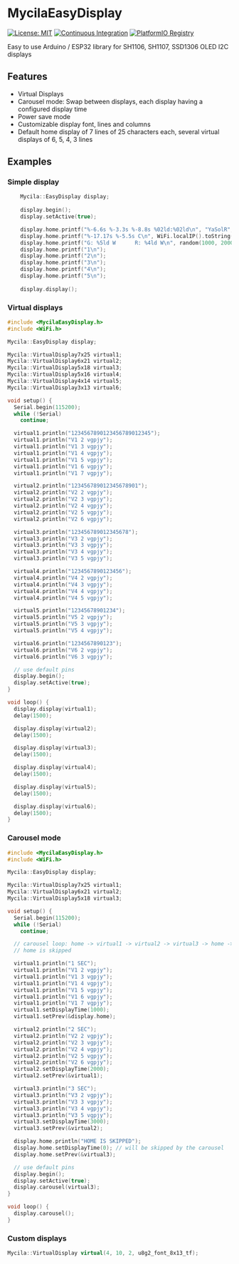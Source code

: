 # MycilaEasyDisplay

[![License: MIT](https://img.shields.io/badge/License-MIT-yellow.svg)](https://opensource.org/licenses/MIT)
[![Continuous Integration](https://github.com/mathieucarbou/MycilaEasyDisplay/actions/workflows/ci.yml/badge.svg)](https://github.com/mathieucarbou/MycilaEasyDisplay/actions/workflows/ci.yml)
[![PlatformIO Registry](https://badges.registry.platformio.org/packages/mathieucarbou/library/MycilaEasyDisplay.svg)](https://registry.platformio.org/libraries/mathieucarbou/MycilaEasyDisplay)

Easy to use Arduino / ESP32 library for SH1106, SH1107, SSD1306 OLED I2C displays

## Features

- Virtual Displays
- Carousel mode: Swap between displays, each display having a configured display time
- Power save mode
- Customizable display font, lines and columns
- Default home display of 7 lines of 25 characters each, several virtual displays of 6, 5, 4, 3 lines

## Examples

### Simple display

```c++
    Mycila::EasyDisplay display;
    
    display.begin();
    display.setActive(true);

    display.home.printf("%-6.6s %-3.3s %-8.8s %02ld:%02ld\n", "YaSolR", "Pro", "v1.2.3", random(10, 30), random(10, 30));
    display.home.printf("%-17.17s %-5.5s C\n", WiFi.localIP().toString().c_str(), "24.05");
    display.home.printf("G: %5ld W      R: %4ld W\n", random(1000, 2000), random(1000, 2000));
    display.home.printf("1\n");
    display.home.printf("2\n");
    display.home.printf("3\n");
    display.home.printf("4\n");
    display.home.printf("5\n");
    
    display.display();
```

### Virtual displays

```c++
#include <MycilaEasyDisplay.h>
#include <WiFi.h>

Mycila::EasyDisplay display;

Mycila::VirtualDisplay7x25 virtual1;
Mycila::VirtualDisplay6x21 virtual2;
Mycila::VirtualDisplay5x18 virtual3;
Mycila::VirtualDisplay5x16 virtual4;
Mycila::VirtualDisplay4x14 virtual5;
Mycila::VirtualDisplay3x13 virtual6;

void setup() {
  Serial.begin(115200);
  while (!Serial)
    continue;

  virtual1.println("1234567890123456789012345");
  virtual1.println("V1 2 vgpjy");
  virtual1.println("V1 3 vgpjy");
  virtual1.println("V1 4 vgpjy");
  virtual1.println("V1 5 vgpjy");
  virtual1.println("V1 6 vgpjy");
  virtual1.println("V1 7 vgpjy");

  virtual2.println("123456789012345678901");
  virtual2.println("V2 2 vgpjy");
  virtual2.println("V2 3 vgpjy");
  virtual2.println("V2 4 vgpjy");
  virtual2.println("V2 5 vgpjy");
  virtual2.println("V2 6 vgpjy");

  virtual3.println("123456789012345678");
  virtual3.println("V3 2 vgpjy");
  virtual3.println("V3 3 vgpjy");
  virtual3.println("V3 4 vgpjy");
  virtual3.println("V3 5 vgpjy");

  virtual4.println("1234567890123456");
  virtual4.println("V4 2 vgpjy");
  virtual4.println("V4 3 vgpjy");
  virtual4.println("V4 4 vgpjy");
  virtual4.println("V4 5 vgpjy");

  virtual5.println("12345678901234");
  virtual5.println("V5 2 vgpjy");
  virtual5.println("V5 3 vgpjy");
  virtual5.println("V5 4 vgpjy");

  virtual6.println("1234567890123");
  virtual6.println("V6 2 vgpjy");
  virtual6.println("V6 3 vgpjy");

  // use default pins
  display.begin();
  display.setActive(true);
}

void loop() {
  display.display(virtual1);
  delay(1500);

  display.display(virtual2);
  delay(1500);

  display.display(virtual3);
  delay(1500);

  display.display(virtual4);
  delay(1500);

  display.display(virtual5);
  delay(1500);

  display.display(virtual6);
  delay(1500);
}
```

### Carousel mode

```c++
#include <MycilaEasyDisplay.h>
#include <WiFi.h>

Mycila::EasyDisplay display;

Mycila::VirtualDisplay7x25 virtual1;
Mycila::VirtualDisplay6x21 virtual2;
Mycila::VirtualDisplay5x18 virtual3;

void setup() {
  Serial.begin(115200);
  while (!Serial)
    continue;

  // carousel loop: home -> virtual1 -> virtual2 -> virtual3 -> home -> ...
  // home is skipped

  virtual1.println("1 SEC");
  virtual1.println("V1 2 vgpjy");
  virtual1.println("V1 3 vgpjy");
  virtual1.println("V1 4 vgpjy");
  virtual1.println("V1 5 vgpjy");
  virtual1.println("V1 6 vgpjy");
  virtual1.println("V1 7 vgpjy");
  virtual1.setDisplayTime(1000);
  virtual1.setPrev(&display.home);

  virtual2.println("2 SEC");
  virtual2.println("V2 2 vgpjy");
  virtual2.println("V2 3 vgpjy");
  virtual2.println("V2 4 vgpjy");
  virtual2.println("V2 5 vgpjy");
  virtual2.println("V2 6 vgpjy");
  virtual2.setDisplayTime(2000);
  virtual2.setPrev(&virtual1);

  virtual3.println("3 SEC");
  virtual3.println("V3 2 vgpjy");
  virtual3.println("V3 3 vgpjy");
  virtual3.println("V3 4 vgpjy");
  virtual3.println("V3 5 vgpjy");
  virtual3.setDisplayTime(3000);
  virtual3.setPrev(&virtual2);

  display.home.println("HOME IS SKIPPED");
  display.home.setDisplayTime(0); // will be skipped by the carousel
  display.home.setPrev(&virtual3);

  // use default pins
  display.begin();
  display.setActive(true);
  display.carousel(virtual3);
}

void loop() {
  display.carousel();
}
```

### Custom displays

```c++
Mycila::VirtualDisplay virtual(4, 10, 2, u8g2_font_8x13_tf);
```
